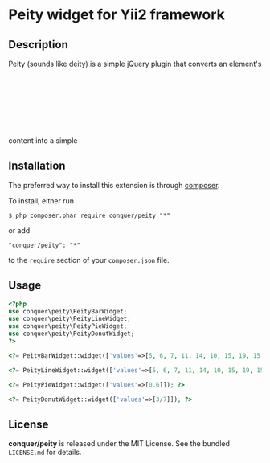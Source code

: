 Peity widget for Yii2 framework
=================

## Description

Peity (sounds like deity) is a simple jQuery plugin that converts an element's content into a simple <svg> mini pie  donut  line  or bar chart  and is compatible with any browser that supports <svg>: Chrome, Firefox, IE9+, Opera, Safari.
For more information please visit [Peity](http://benpickles.github.io/peity/) 

## Installation

The preferred way to install this extension is through [composer](http://getcomposer.org/download/). 

To install, either run

```
$ php composer.phar require conquer/peity "*"
```
or add

```
"conquer/peity": "*"
```

to the ```require``` section of your `composer.json` file.

## Usage

```php
<?php
use conquer\peity\PeityBarWidget;
use conquer\peity\PeityLineWidget;
use conquer\peity\PeityPieWidget;
use conquer\peity\PeityDonutWidget;
?>

<?= PeityBarWidget::widget(['values'=>[5, 6, 7, 11, 14, 10, 15, 19, 15, 2]]); ?>

<?= PeityLineWidget::widget(['values'=>[5, 6, 7, 11, 14, 10, 15, 19, 15, 2]]); ?>

<?= PeityPieWidget::widget(['values'=>[0.6]]); ?>

<?= PeityDonutWidget::widget(['values'=>[3/7]]); ?>

```

## License

**conquer/peity** is released under the MIT License. See the bundled `LICENSE.md` for details.
